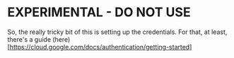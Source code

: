 # EXPERIMENTAL - DO NOT USE

So, the really tricky bit of this is setting up the credentials. For that, at
least, there's a guide
(here)[https://cloud.google.com/docs/authentication/getting-started]
